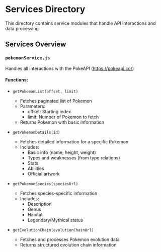 # Services Directory

This directory contains service modules that handle API interactions and data processing.

## Services Overview

### `pokemonService.js`
Handles all interactions with the PokeAPI (https://pokeapi.co/)

#### Functions:
- `getPokemonList(offset, limit)`
  - Fetches paginated list of Pokemon
  - Parameters:
    - offset: Starting index
    - limit: Number of Pokemon to fetch
  - Returns Pokemon with basic information

- `getPokemonDetails(id)`
  - Fetches detailed information for a specific Pokemon
  - Includes:
    - Basic info (name, height, weight)
    - Types and weaknesses (from type relations)
    - Stats
    - Abilities
    - Official artwork

- `getPokemonSpecies(speciesUrl)`
  - Fetches species-specific information
  - Includes:
    - Description
    - Genus
    - Habitat
    - Legendary/Mythical status

- `getEvolutionChain(evolutionChainUrl)`
  - Fetches and processes Pokemon evolution data
  - Returns structured evolution chain information
